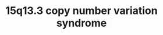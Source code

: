 ---
annotations:
- id: PW:0000013
  parent: disease pathway
  type: Pathway Ontology
  value: disease pathway
- id: DOID:630
  parent: genetic disease
  type: Disease Ontology
  value: genetic disease
- id: DOID:0060388
  parent: genetic disease
  type: Disease Ontology
  value: chromosomal deletion syndrome
- id: DOID:0060394
  parent: genetic disease
  type: Disease Ontology
  value: chromosome 15q13.3 microdeletion syndrome
authors:
- Fehrhart
- Egonw
- Eweitz
- Duan
citedin: ''
communities:
- ONTOX
- RareDiseases
description: 'This pathway shows the genes deleted or duplicated in 15q13.3 copy number
  variation syndrome. The affected region is between 30,500,000-32,500,000 bp on Chromosome
  15. The major genes in this region are OTUD7A and CHRNA7 which are known influencers
  of neuronal development and function. For several genes in this regio there are
  no exact functions known yet - e.g. the GOLGA gene group or the MTMR10 which is
  similar to phosphatidyl-inositol 3 phosphatases but without an active catalytic
  centre. The breakpoints 30,500,000-32,500,000 are from "15q13.3 Microdeletion",
  Bregje WM van Bon et al. in Gene reviews PMID: 20301295. '
last-edited: 2025-05-23
ndex: fca29d20-8b72-11eb-9e72-0ac135e8bacf
organisms:
- Homo sapiens
redirect_from:
- /index.php/Pathway:WP4942
- /instance/WP4942
- /instance/WP4942_r139128
revision: r139128
schema-jsonld:
- '@context': https://schema.org/
  '@id': https://wikipathways.github.io/pathways/WP4942.html
  '@type': Dataset
  creator:
    '@type': Organization
    name: WikiPathways
  description: 'This pathway shows the genes deleted or duplicated in 15q13.3 copy
    number variation syndrome. The affected region is between 30,500,000-32,500,000
    bp on Chromosome 15. The major genes in this region are OTUD7A and CHRNA7 which
    are known influencers of neuronal development and function. For several genes
    in this regio there are no exact functions known yet - e.g. the GOLGA gene group
    or the MTMR10 which is similar to phosphatidyl-inositol 3 phosphatases but without
    an active catalytic centre. The breakpoints 30,500,000-32,500,000 are from "15q13.3
    Microdeletion", Bregje WM van Bon et al. in Gene reviews PMID: 20301295. '
  keywords:
  - ADP/ATP translocases
  - ARHGAP11B
  - Acetylcholine
  - Alpha-Bungarotoxin
  - CCL5
  - CHRFAM7A
  - CHRNA7
  - CREBBP
  - DNA
  - DNM1P50
  - FAN1
  - FANCD2
  - FYN
  - GOLGA8H
  - GOLGA8Q
  - GOLGA8R
  - GOLGA8UP
  - GPR75
  - GRM6
  - HERC2P10
  - KAT2B
  - KLF13
  - LINC02352
  - MTMR10
  - OTUD7A
  - RN7SL196P
  - RN7SL628P
  - RN7SL796P
  - RN7SL82P
  - RNU6-17P
  - RNU6-18P
  - RNU6-466P
  - SERPINH1
  - TRPM1
  - UBE2CP4
  - ULK4P2
  - glutamate
  license: CC0
  name: 15q13.3 copy number variation syndrome
seo: CreativeWork
title: 15q13.3 copy number variation syndrome
wpid: WP4942
---